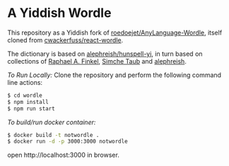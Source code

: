 # A Yiddish Wordle

This repository as a Yiddish fork of [roedoejet/AnyLanguage-Wordle](https://github.com/roedoejet/AnyLanguage-Wordle), itself cloned from [cwackerfuss/react-wordle](https://github.com/cwackerfuss/react-wordle).

The dictionary is based on [alephreish/hunspell-yi](https://github.com/alephreish/hunspell-yi), in turn based on collections of [Raphael A. Finkel](http://www.cs.uky.edu/~raphael/yiddish.html), [Simche Taub](http://jidysz.net/) and [alephreish](https://github.com/alephreish).

_To Run Locally:_
Clone the repository and perform the following command line actions:
```bash
$ cd wordle
$ npm install
$ npm run start
```

_To build/run docker container:_
```bash
$ docker build -t notwordle .
$ docker run -d -p 3000:3000 notwordle
```
open http://localhost:3000 in browser.

